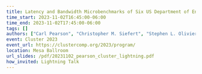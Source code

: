 ```yaml
---
title: Latency and Bandwidth Microbenchmarks of Six US Department of Energy Systems in the Top500
time_start: 2023-11-02T16:45:00-06:00
time_end: 2023-11-02T17:45:00-06:00
tags: []
authors: ["Carl Pearson", "Christopher M. Siefert", "Stephen L. Olivier", "Andrey Prokopenko", "Timothy J. Fuller", "Jonathan Hu"]
event: Cluster 2023
event_url: https://clustercomp.org/2023/program/
location: Mesa Ballroom
url_slides: /pdf/20231102_pearson_cluster_lightning.pdf
how_invited: Lightning Talk
---
```

